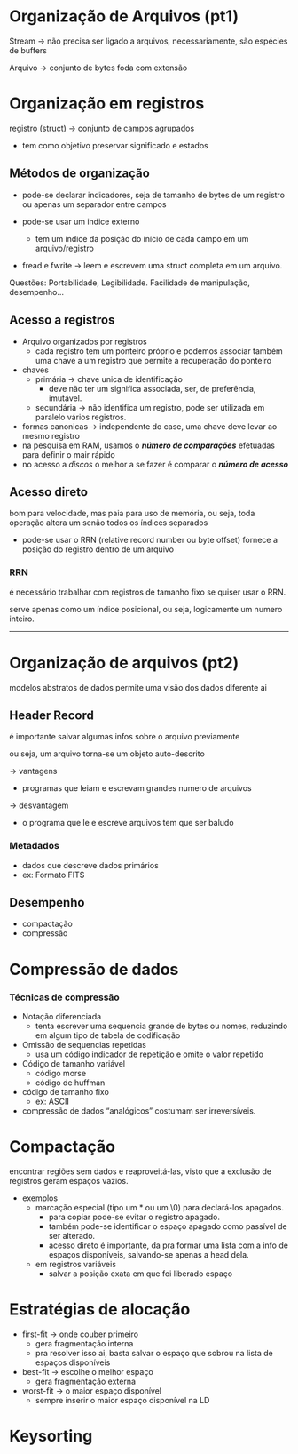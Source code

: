 # Organização de Arquivos (pt1)

Stream → não precisa ser ligado a arquivos, necessariamente, são espécies de buffers

Arquivo → conjunto de bytes foda com extensão

# Organização em registros

registro (struct) → conjunto de campos agrupados

- tem como objetivo preservar significado e estados

## Métodos de organização

- pode-se declarar indicadores, seja de tamanho de bytes de um registro ou apenas um separador entre campos
- pode-se usar um indice externo
    - tem um indice da posição do início de cada campo em um arquivo/registro

- fread e fwrite → leem e escrevem uma struct completa em um arquivo.

  

Questões: Portabilidade, Legibilidade. Facilidade de manipulação, desempenho…

## Acesso a registros

- Arquivo organizados por registros
    - cada registro tem um ponteiro próprio e podemos associar também uma chave a um registro que permite a recuperação do ponteiro
- chaves
    - primária → chave unica de identificação
        - deve não ter um significa associada, ser, de preferência, imutável.
    - secundária → não identifica um registro, pode ser utilizada em paralelo vários registros.
- formas canonicas → independente do case, uma chave deve levar ao mesmo registro
- na pesquisa em RAM, usamos o _**número de comparações**_ efetuadas para definir o mair rápido
- no acesso a _discos_ o melhor a se fazer é comparar o _**número de acesso**_

  

## Acesso direto

bom para velocidade, mas paia para uso de memória, ou seja, toda operação altera um senão todos os índices separados

- pode-se usar o RRN (relative record number ou byte offset) fornece a posição do registro dentro de um arquivo

### RRN

é necessário trabalhar com registros de tamanho fixo se quiser usar o RRN.

serve apenas como um índice posicional, ou seja, logicamente um numero inteiro.

---

# Organização de arquivos (pt2)

modelos abstratos de dados permite uma visão dos dados diferente ai

## Header Record

é importante salvar algumas infos sobre o arquivo previamente

ou seja, um arquivo torna-se um objeto auto-descrito

→ vantagens

- programas que leiam e escrevam grandes numero de arquivos

→ desvantagem

- o programa que le e escreve arquivos tem que ser baludo

### Metadados

- dados que descreve dados primários
- ex: Formato FITS

## Desempenho

- compactação
- compressão

  

# Compressão de dados

### Técnicas de compressão

- Notação diferenciada
    - tenta escrever uma sequencia grande de bytes ou nomes, reduzindo em algum tipo de tabela de codificação
- Omissão de sequencias repetidas
    - usa um código indicador de repetição e omite o valor repetido
- Código de tamanho variável
    - código morse
    - código de huffman
- código de tamanho fixo
    - ex: ASCII
- compressão de dados “analógicos” costumam ser irreversíveis.

  

# Compactação

encontrar regiões sem dados e reaproveitá-las, visto que a exclusão de registros geram espaços vazios.

- exemplos
    - marcação especial (tipo um * ou um \0) para declará-los apagados.
        - para copiar pode-se evitar o registro apagado.
        - também pode-se identificar o espaço apagado como passível de ser alterado.
        - acesso direto é importante, da pra formar uma lista com a info de espaços disponíveis, salvando-se apenas a head dela.
    - em registros variáveis
        - salvar a posição exata em que foi liberado espaço

  

# Estratégias de alocação

- first-fit → onde couber primeiro
    - gera fragmentação interna
    - pra resolver isso ai, basta salvar o espaço que sobrou na lista de espaços disponíveis
- best-fit → escolhe o melhor espaço
    - gera fragmentação externa
- worst-fit → o maior espaço disponível
    - sempre inserir o maior espaço disponível na LD

  

# Keysorting